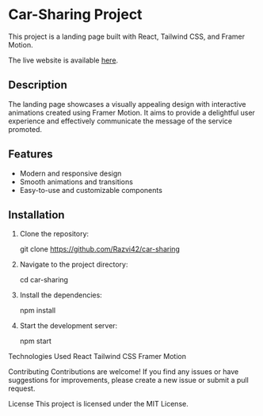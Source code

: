 # Car-Sharing Project

This project is a landing page built with React, Tailwind CSS, and Framer Motion.

The live website is available <a href="https://car-sharing-oradea.netlify.app/" target="_blank">here</a>.

## Description

The landing page showcases a visually appealing design with interactive animations created using Framer Motion. It aims
to provide a delightful user experience and effectively communicate the message of the service promoted.

## Features

- Modern and responsive design
- Smooth animations and transitions
- Easy-to-use and customizable components

## Installation

1. Clone the repository:

   git clone https://github.com/Razvi42/car-sharing

2. Navigate to the project directory:

   cd car-sharing

3. Install the dependencies:

   npm install

4. Start the development server:

   npm start

Technologies Used React Tailwind CSS Framer Motion

Contributing Contributions are welcome! If you find any issues or have suggestions for improvements, please create a new
issue or submit a pull request.

License This project is licensed under the MIT License.
